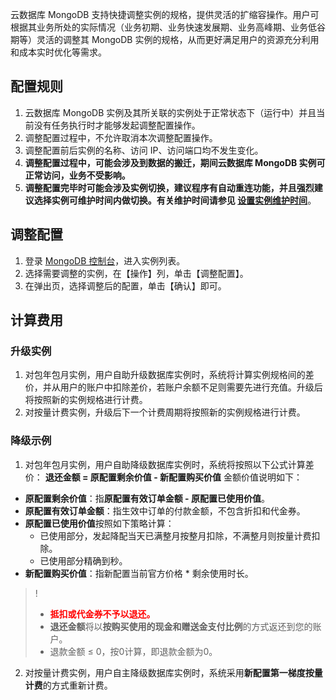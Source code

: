 云数据库 MongoDB 支持快捷调整实例的规格，提供灵活的扩缩容操作。用户可根据其业务所处的实际情况（业务初期、业务快速发展期、业务高峰期、业务低谷期等）灵活的调整其 MongoDB 实例的规格，从而更好满足用户的资源充分利用和成本实时优化等需求。

<span id="guize"></span>

## 配置规则
1. 云数据库 MongoDB 实例及其所关联的实例处于正常状态下（运行中）并且当前没有任务执行时才能够发起调整配置操作。
2. 调整配置过程中，不允许取消本次调整配置操作。
3. 调整配置前后实例的名称、访问 IP、访问端口均不发生变化。
4. **调整配置过程中，可能会涉及到数据的搬迁，期间云数据库 MongoDB 实例可正常访问，业务不受影响。**
5. **调整配置完毕时可能会涉及实例切换，建议程序有自动重连功能，并且强烈建议选择实例可维护时间内做切换。有关维护时间请参见 [设置实例维护时间](https://cloud.tencent.com/document/product/240/19910)**。

## 调整配置

1. 登录 [MongoDB 控制台](https://console.cloud.tencent.com/mongodb/ )，进入实例列表。
2. 选择需要调整的实例，在【操作】列，单击【调整配置】。
3. 在弹出页，选择调整后的配置，单击【确认】即可。

## 计算费用

### 升级实例
1. 对包年包月实例，用户自助升级数据库实例时，系统将计算实例规格间的差价，并从用户的账户中扣除差价，若账户余额不足则需要先进行充值。升级后将按照新的实例规格进行计费。
2. 对按量计费实例，升级后下一个计费周期将按照新的实例规格进行计费。

### 降级示例
1. 对包年包月实例，用户自助降级数据库实例时，系统将按照以下公式计算差价：
 **退还金额 = 原配置剩余价值  - 新配置购买价值**
金额价值说明如下：
 - **原配置剩余价值**：指**原配置有效订单金额 - 原配置已使用价值**。
 - **原配置有效订单金额**：指生效中订单的付款金额，不包含折扣和代金券。
 - **原配置已使用价值**按照如下策略计算：
    - 已使用部分，发起降配当天已满整月按整月扣除，不满整月则按量计费扣除。
    - 已使用部分精确到秒。
 -  **新配置购买价值**：指新配置当前官方价格 * 剩余使用时长。

>!
> - **<font color="red">抵扣或代金券不予以退还。</font>**
> - **退还金额**将以**按购买使用的现金和赠送金支付比例**的方式返还到您的账户。
> -  退款金额 ≤ 0，按0计算，即退款金额为0。

2. 对按量计费实例，用户自主降级数据库实例时，系统采用**新配置第一梯度按量计费**的方式重新计费。

